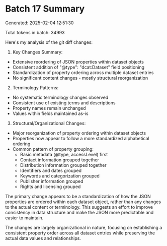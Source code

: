 # Batch 17 Summary

Generated: 2025-02-04 12:51:30

Total tokens in batch: 34993

Here's my analysis of the git diff changes:

1. Key Changes Summary:
- Extensive reordering of JSON properties within dataset objects
- Consistent addition of "@type": "dcat:Dataset" field positioning
- Standardization of property ordering across multiple dataset entries
- No significant content changes - mostly structural reorganization

2. Terminology Patterns:
- No systematic terminology changes observed
- Consistent use of existing terms and descriptions
- Property names remain unchanged
- Values within fields maintained as-is

3. Structural/Organizational Changes:
- Major reorganization of property ordering within dataset objects
- Properties now appear to follow a more standardized alphabetical ordering
- Common pattern of property grouping:
  * Basic metadata (@type, accessLevel) first
  * Contact information grouped together
  * Distribution information grouped together
  * Identifiers and dates grouped
  * Keywords and categorization grouped
  * Publisher information grouped
  * Rights and licensing grouped

The primary change appears to be a standardization of how the JSON properties are ordered within each dataset object, rather than any changes to the actual content or terminology. This suggests an effort to improve consistency in data structure and make the JSON more predictable and easier to maintain.

The changes are largely organizational in nature, focusing on establishing a consistent property order across all dataset entries while preserving the actual data values and relationships.